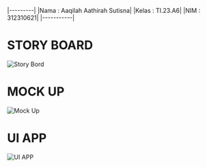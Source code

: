 |---------|
|Nama : Aaqilah Aathirah Sutisna|
|Kelas : TI.23.A6|
|NIM : 312310621|
|-----------|

# STORY BOARD
![Story Bord](https://github.com/user-attachments/assets/7c13859a-f30a-4428-9eab-5bbcc3caba20)

# MOCK UP
![Mock Up](https://github.com/user-attachments/assets/4489c785-0f13-4335-96b6-94a6e3378ade)

# UI APP
![UI APP](https://github.com/user-attachments/assets/4ac30c78-92e9-4c19-9889-afa794146bee)
